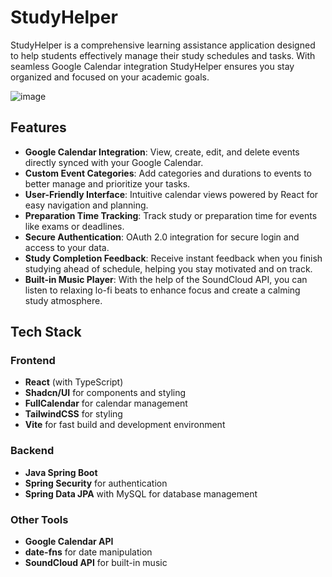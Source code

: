 # StudyHelper

StudyHelper is a comprehensive learning assistance application designed to help students effectively manage their study schedules and tasks. With seamless Google Calendar integration StudyHelper ensures you stay organized and focused on your academic goals.

![image](https://i.imgur.com/oHAIIsL.png)

## Features

- **Google Calendar Integration**: View, create, edit, and delete events directly synced with your Google Calendar.
- **Custom Event Categories**: Add categories and durations to events to better manage and prioritize your tasks.
- **User-Friendly Interface**: Intuitive calendar views powered by React for easy navigation and planning.
- **Preparation Time Tracking**: Track study or preparation time for events like exams or deadlines.
- **Secure Authentication**: OAuth 2.0 integration for secure login and access to your data.
- **Study Completion Feedback**: Receive instant feedback when you finish studying ahead of schedule, helping you stay motivated and on track.
- **Built-in Music Player**: With the help of the SoundCloud API, you can listen to relaxing lo-fi beats to enhance focus and create a calming study atmosphere. 

## Tech Stack

### Frontend
- **React** (with TypeScript)
- **Shadcn/UI** for components and styling
- **FullCalendar** for calendar management
- **TailwindCSS** for styling
- **Vite** for fast build and development environment

### Backend
- **Java Spring Boot**
- **Spring Security** for authentication
- **Spring Data JPA** with MySQL for database management

### Other Tools
- **Google Calendar API**
- **date-fns** for date manipulation
- **SoundCloud API** for built-in music

